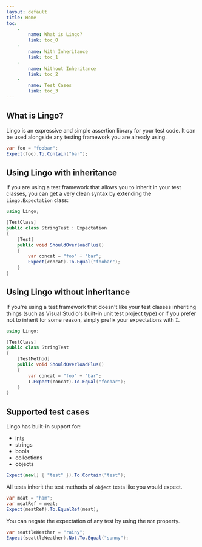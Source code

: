 ```yaml
---
layout: default
title: Home
toc:
    -
        name: What is Lingo?
        link: toc_0
    -
        name: With Inheritance
        link: toc_1
    -
        name: Without Inheritance
        link: toc_2
    -
        name: Test Cases
        link: toc_3
---
```


## What is Lingo?

Lingo is an expressive and simple assertion library for your test code. It can be used alongside any testing framework you are already using.

``` csharp
var foo = "foobar";
Expect(foo).To.Contain("bar");
```

## Using Lingo with inheritance

If you are using a test framework that allows you to inherit in your test classes, you can get a very clean syntax by extending the `Lingo.Expectation` class:

``` csharp
using Lingo;

[TestClass]
public class StringTest : Expectation
{
    [Test]
    public void ShouldOverloadPlus()
    {
        var concat = "foo" + "bar";
        Expect(concat).To.Equal("foobar");
    }
}
```


## Using Lingo without inheritance

If you're using a test framework that doesn't like your test classes inheriting things (such as Visual Studio's built-in unit test project type) or if you prefer not to inherit for some reason, simply prefix your expectations with `I`.

``` csharp
using Lingo;

[TestClass]
public class StringTest
{
    [TestMethod]
    public void ShouldOverloadPlus()
    {
        var concat = "foo" + "bar";
        I.Expect(concat).To.Equal("foobar");
    }
}
```

## Supported test cases

Lingo has built-in support for:
* ints
* strings
* bools
* collections
* objects

``` csharp
Expect(new[] { "test" }).To.Contain("test");
```


All tests inherit the test methods of `object` tests like you would expect.

``` csharp
var meat = "ham";
var meatRef = meat;
Expect(meatRef).To.EqualRef(meat);
```


You can negate the expectation of any test by using the `Not` property.

``` csharp
var seattleWeather = "rainy";
Expect(seattleWeather).Not.To.Equal("sunny");
```


